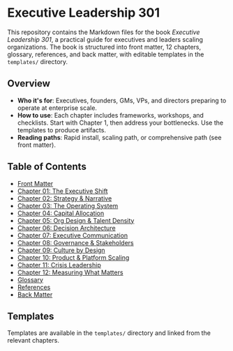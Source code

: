 # Executive Leadership 301

This repository contains the Markdown files for the book *Executive Leadership 301*, a practical guide for executives and leaders scaling organizations. The book is structured into front matter, 12 chapters, glossary, references, and back matter, with editable templates in the `templates/` directory.

## Overview
- **Who it's for**: Executives, founders, GMs, VPs, and directors preparing to operate at enterprise scale.
- **How to use**: Each chapter includes frameworks, workshops, and checklists. Start with Chapter 1, then address your bottlenecks. Use the templates to produce artifacts.
- **Reading paths**: Rapid install, scaling path, or comprehensive path (see front matter).

## Table of Contents
- [Front Matter](front-matter.md)
- [Chapter 01: The Executive Shift](chapter-01-the-executive-shift.md)
- [Chapter 02: Strategy & Narrative](chapter-02-strategy-and-narrative.md)
- [Chapter 03: The Operating System](chapter-03-the-operating-system.md)
- [Chapter 04: Capital Allocation](chapter-04-capital-allocation.md)
- [Chapter 05: Org Design & Talent Density](chapter-05-org-design-and-talent-density.md)
- [Chapter 06: Decision Architecture](chapter-06-decision-architecture.md)
- [Chapter 07: Executive Communication](chapter-07-executive-communication.md)
- [Chapter 08: Governance & Stakeholders](chapter-08-governance-and-stakeholders.md)
- [Chapter 09: Culture by Design](chapter-09-culture-by-design.md)
- [Chapter 10: Product & Platform Scaling](chapter-10-product-and-platform-scaling.md)
- [Chapter 11: Crisis Leadership](chapter-11-crisis-leadership.md)
- [Chapter 12: Measuring What Matters](chapter-12-measuring-what-matters.md)
- [Glossary](glossary.md)
- [References](references.md)
- [Back Matter](back-matter.md)

## Templates
Templates are available in the `templates/` directory and linked from the relevant chapters.